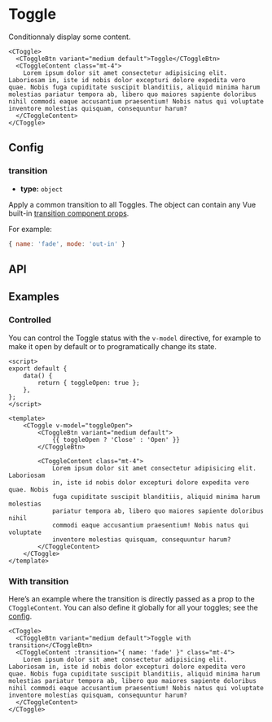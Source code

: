 # Toggle

Conditionnaly display some content.

```vue
<CToggle>
  <CToggleBtn variant="medium default">Toggle</CToggleBtn>
  <CToggleContent class="mt-4">
    Lorem ipsum dolor sit amet consectetur adipisicing elit. Laboriosam in, iste id nobis dolor excepturi dolore expedita vero quae. Nobis fuga cupiditate suscipit blanditiis, aliquid minima harum molestias pariatur tempora ab, libero quo maiores sapiente doloribus nihil commodi eaque accusantium praesentium! Nobis natus qui voluptate inventore molestias quisquam, consequuntur harum?
  </CToggleContent>
</CToggle>
```

## Config

### transition

- **type:** `object`

Apply a common transition to all Toggles. The object can contain any Vue built-in [transition component props](https://vuejs.org/v2/api/#transition).

For example:

```js
{ name: 'fade', mode: 'out-in' }
```

## API

<Docgen :components="['CToggle', 'CToggleBtn', 'CToggleContent']" />

## Examples

### Controlled

You can control the Toggle status with the `v-model` directive, for example to make it open by default or to programatically change its state.

```vue
<script>
export default {
    data() {
        return { toggleOpen: true };
    },
};
</script>

<template>
    <CToggle v-model="toggleOpen">
        <CToggleBtn variant="medium default">
            {{ toggleOpen ? 'Close' : 'Open' }}
        </CToggleBtn>

        <CToggleContent class="mt-4">
            Lorem ipsum dolor sit amet consectetur adipisicing elit. Laboriosam
            in, iste id nobis dolor excepturi dolore expedita vero quae. Nobis
            fuga cupiditate suscipit blanditiis, aliquid minima harum molestias
            pariatur tempora ab, libero quo maiores sapiente doloribus nihil
            commodi eaque accusantium praesentium! Nobis natus qui voluptate
            inventore molestias quisquam, consequuntur harum?
        </CToggleContent>
    </CToggle>
</template>
```

### With transition

Here’s an example where the transition is directly passed as a prop to the `CToggleContent`. You can also define it globally for all your toggles; see the [config](#config).

```vue
<CToggle>
  <CToggleBtn variant="medium default">Toggle with transition</CToggleBtn>
  <CToggleContent :transition="{ name: 'fade' }" class="mt-4">
    Lorem ipsum dolor sit amet consectetur adipisicing elit. Laboriosam in, iste id nobis dolor excepturi dolore expedita vero quae. Nobis fuga cupiditate suscipit blanditiis, aliquid minima harum molestias pariatur tempora ab, libero quo maiores sapiente doloribus nihil commodi eaque accusantium praesentium! Nobis natus qui voluptate inventore molestias quisquam, consequuntur harum?
  </CToggleContent>
</CToggle>
```
